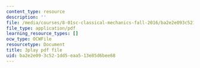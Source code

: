 ```yaml
---
content_type: resource
description: ''
file: /media/courses/8-01sc-classical-mechanics-fall-2016/ba2e2e093c521dd5eaa513e85d6bee68_QAdiRwOLl0A.pdf
file_type: application/pdf
learning_resource_types: []
ocw_type: OCWFile
resourcetype: Document
title: 3play pdf file
uid: ba2e2e09-3c52-1dd5-eaa5-13e85d6bee68
---
```

